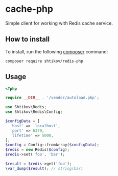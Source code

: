 # cache-php

Simple client for working with Redis cache service.

## How to install
To install, run the following [composer](https://getcomposer.org/)  command:
```
composer require shtikov/redis-php
```

## Usage

```php
<?php

require __DIR__ . '/vendor/autoload.php';

use Shtikov\Redis;
use Shtikov\Redis\Config;

$configData = [
  'host' => 'localhost',
  'port' => 6379,
  'lifetime' => 5000,
];
$config = Config::fromArray($configData);
$redis = new Redis($config);
$redis->set('foo', 'bar');

$result = $redis->get('foo');
\var_dump($result); // string(bar)
```
